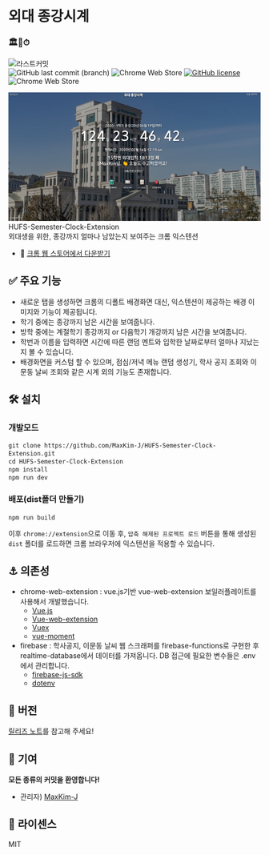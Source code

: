 # 외대 종강시계

### 🏛🙏⏱
![라스트커밋](https://img.shields.io/badge/MadeFor-HUFS%20Students-%23002a48?style=for-the-badge&logo=Vue.js)  
![GitHub last commit (branch)](https://img.shields.io/github/last-commit/MaxKim-J/HUFS-Semester-Clock-Extension/master) ![Chrome Web Store](https://img.shields.io/chrome-web-store/users/jadlpknbgnmmelikpcaogikohieafaem?hl=ko) [![GitHub license](https://img.shields.io/github/license/MaxKim-J/HUFS-Semester-Clock-Extension)](https://github.com/MaxKim-J/HUFS-Semester-Clock-Extension) ![Chrome Web Store](https://img.shields.io/chrome-web-store/v/jadlpknbgnmmelikpcaogikohieafaem)

![스크린샷](screenshot.png)
HUFS-Semester-Clock-Extension  
외대생을 위한, 종강까지 얼마나 남았는지 보여주는 크롬 익스텐션

- 🧩 [크롬 웹 스토어에서 다운받기](https://chrome.google.com/webstore/detail/%EC%99%B8%EB%8C%80-%EC%A2%85%EA%B0%95%EC%8B%9C%EA%B3%84/jadlpknbgnmmelikpcaogikohieafaem?hl=ko)

## ✅ 주요 기능

- 새로운 탭을 생성하면 크롬의 디폴트 배경화면 대신, 익스텐션이 제공하는 배경 이미지와 기능이 제공됩니다.
- 학기 중에는 종강까지 남은 시간을 보여줍니다.
- 방학 중에는 계절학기 종강까지 or 다음학기 개강까지 남은 시간을 보여줍니다.
- 학번과 이름을 입력하면 시간에 따른 랜덤 멘트와 입학한 날짜로부터 얼마나 지났는지 볼 수 있습니다.
- 배경화면을 커스텀 할 수 있으며, 점심/저녁 메뉴 랜덤 생성기, 학사 공지 조회와 이문동 날씨 조회와 같은 시계 외의 기능도 존재합니다.

## 🛠 설치

### 개발모드

```shell
git clone https://github.com/MaxKim-J/HUFS-Semester-Clock-Extension.git
cd HUFS-Semester-Clock-Extension
npm install
npm run dev
```

### 배포(dist폴더 만들기)

```shell
npm run build
```

이후 `chrome://extension`으로 이동 후, `압축 해제된 프로젝트 로드` 버튼을 통해 생성된 `dist` 폴더를 로드하면 크롬 브라우저에 익스텐션을 적용할 수 있습니다.

## ⚓ 의존성

- chrome-web-extension : vue.js기반 vue-web-extension 보일러플레이트를 사용해서 개발했습니다.
  - [Vue.js](https://github.com/vuejs/vue)
  - [Vue-web-extension](https://github.com/Kocal/vue-web-extension)
  - [Vuex](https://github.com/vuejs/vuex)
  - [vue-moment](https://github.com/brockpetrie/vue-moment)
- firebase : 학사공지, 이문동 날씨 웹 스크래퍼를 firebase-functions로 구현한 후 realtime-database에서 데이터를 가져옵니다. DB 접근에 필요한 변수들은 .env에서 관리합니다.
  - [firebase-js-sdk](https://github.com/firebase/firebase-js-sdk)
  - [dotenv](https://github.com/motdotla/dotenv)

## 🚩 버전

[릴리즈 노트](https://github.com/MaxKim-J/HUFS-Semester-Clock-Extension/releases)를 참고해 주세요!

## 👨 기여

**모든 종류의 커밋을 환영합니다!**

- 관리자) [MaxKim-J](https://github.com/MaxKim-J)

## 📢 라이센스

MIT
